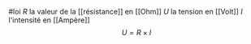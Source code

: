 #loi
$R$  la  valeur de la [[résistance]] en [[Ohm]]
$U$ la tension en [[Volt]]
$I$ l'intensité en [[Ampère]]
$$ U = R \times I $$
